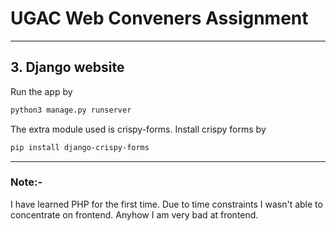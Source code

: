# UGAC Web Conveners Assignment
---
## 3. Django website
Run the app by 
```bash
python3 manage.py runserver
```
The extra module used is crispy-forms. Install crispy forms by
```bash
pip install django-crispy-forms
```
---
### Note:-
I have learned PHP for the first time. Due to time constraints I wasn't able to concentrate on frontend. Anyhow I am very bad at frontend.

